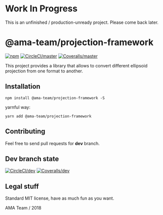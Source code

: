 # Work In Progress

This is an unfinished / production-unready project. Please come back
later.

# @ama-team/projection-framework

[![npm](https://img.shields.io/npm/v/@ama-team/projection-framework.svg?style=flat-square)](https://www.npmjs.com/package/@ama-team/projection-framework)
[![CircleCI/master](https://img.shields.io/circleci/project/github/ama-team/js-projection-framework/master.svg?style=flat-square)](https://circleci.com/gh/ama-team/js-projection-framework/tree/master)
[![Coveralls/master](https://img.shields.io/coveralls/github/ama-team/js-projection-framework/master.svg?style=flat-square)](https://coveralls.io/github/ama-team/js-projection-framework?branch=master)

This project provides a library that allows to convert different 
ellipsoid projection from one format to another.

## Installation

```
npm install @ama-team/projection-framework -S
```

yarnful way:

```
yarn add @ama-team/projection-framework
```

## Contributing

Feel free to send pull requests for **dev** branch.

## Dev branch state

[![CircleCI/dev](https://img.shields.io/circleci/project/github/ama-team/js-projection-framework/dev.svg?style=flat-square)](https://circleci.com/gh/ama-team/js-projection-framework/tree/dev)
[![Coveralls/dev](https://img.shields.io/coveralls/github/ama-team/js-projection-framework/dev.svg?style=flat-square)](https://coveralls.io/github/ama-team/js-projection-framework?branch=dev)

## Legal stuff

Standard MIT license, have as much fun as you want.

AMA Team / 2018
